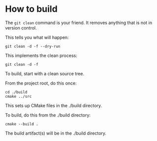 # How to build

The `git clean` command is your friend.  It removes anything that is not in version control.

This tells you what will happen:
```
git clean -d -f --dry-run
```

This implements the clean process: 
```
git clean -d -f
```

To build, start with a clean source tree.

From the project root, do this once:
```
cd ./build
cmake ../src
```

This sets up CMake files in the ./build directory.


To build, do this from the ./build directory:
```
cmake --build .
```

The build artifact(s) will be in the ./build directory.

